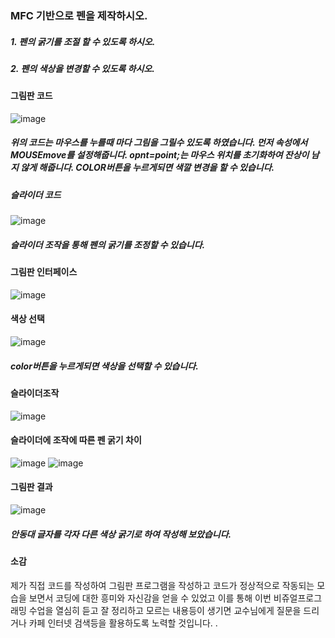 ### MFC 기반으로 펜을 제작하시오.
##### 1. 펜의 굵기를 조절 할 수 있도록 하시오.
##### 2. 펜의 색상을 변경할 수 있도록 하시오.

#### 그림판 코드
![image](https://github.com/qkrgudals1030/CPen/assets/50895124/cb74af86-a3d2-4d92-ad13-90750d9e0d45)
##### 위의 코드는 마우스를 누를때 마다 그림을 그릴수 있도록 하였습니다. 먼저 속성에서 MOUSEmove를 설정해줍니다. opnt=point;는 마우스 위치를 초기화하여 잔상이 남지 않게 해줍니다. COLOR버튼을 누르게되면 색깔 변경을 할 수 있습니다. 

##### 슬라이더 코드 
![image](https://github.com/qkrgudals1030/CPen/assets/50895124/37ea8b25-a775-446a-a8ec-fbc50eb19832)
##### 슬라이더 조작을 통해 펜의 굵기를 조정할 수 있습니다.

#### 그림판 인터페이스
![image](https://github.com/qkrgudals1030/CPen/assets/50895124/8f3c2587-b711-40e5-9d93-5b7ba89af33a)
#### 색상 선택
![image](https://github.com/qkrgudals1030/CPen/assets/50895124/19ad3ff9-8b03-4a8e-87ea-7209242d88d5)
##### color버튼을 누르게되면 색상을 선택할 수 있습니다.

#### 슬라이더조작 
![image](https://github.com/qkrgudals1030/CPen/assets/50895124/1d561ab2-a0dc-43fd-a6f0-bd8f28c0caee)

#### 슬라이더에 조작에 따른 펜 굵기 차이
![image](https://github.com/qkrgudals1030/CPen/assets/50895124/f7f4b935-186d-4e08-82e7-8e15c4949b30)
![image](https://github.com/qkrgudals1030/CPen/assets/50895124/db41b342-803e-48f8-8095-70d9baef4d1c)

#### 그림판 결과
![image](https://github.com/qkrgudals1030/CPen/assets/50895124/f8bbe77b-a173-42a2-9078-a9d4dd784bc9)

##### 안동대 글자를 각자 다른 색상 굵기로 하여 작성해 보았습니다.


#### 소감
제가 직접 코드를 작성하여 그림판 프로그램을 작성하고 코드가 정상적으로 작동되는 모습을 보면서 코딩에 대한 흥미와 자신감을 얻을 수 있었고 
이를 통해 이번 비쥬얼프로그래밍 수업을 열심히 듣고 잘 정리하고 모르는 내용등이 생기면 교수님에게 질문을 드리거나 카페 인터넷 검색등을 활용하도록 노력할 것입니다. . 







